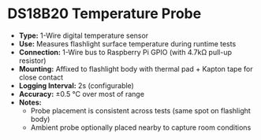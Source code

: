 # DS18B20 Temperature Probe

- **Type:** 1-Wire digital temperature sensor  
- **Use:** Measures flashlight surface temperature during runtime tests  
- **Connection:** 1-Wire bus to Raspberry Pi GPIO (with 4.7kΩ pull-up resistor)  
- **Mounting:** Affixed to flashlight body with thermal pad + Kapton tape for close contact  
- **Logging Interval:** 2s (configurable)  
- **Accuracy:** ±0.5 °C over most of range  
- **Notes:** 
  - Probe placement is consistent across tests (same spot on flashlight body)  
  - Ambient probe optionally placed nearby to capture room conditions  
